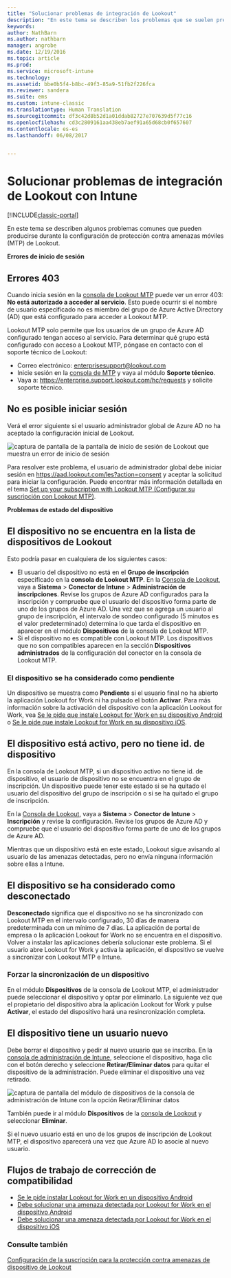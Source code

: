 ```yaml
---
title: "Solucionar problemas de integración de Lookout"
description: "En este tema se describen los problemas que se suelen presentar durante la integración de Lookout"
keywords: 
author: NathBarn
ms.author: nathbarn
manager: angrobe
ms.date: 12/19/2016
ms.topic: article
ms.prod: 
ms.service: microsoft-intune
ms.technology: 
ms.assetid: bbe0b5f4-b8bc-49f3-85a9-51fb2f226fca
ms.reviewer: sandera
ms.suite: ems
ms.custom: intune-classic
ms.translationtype: Human Translation
ms.sourcegitcommit: df3c42d8b52d1a01ddab82727e707639d5f77c16
ms.openlocfilehash: cd3c2809161aa438eb7aef91a65d68cb0f657607
ms.contentlocale: es-es
ms.lasthandoff: 06/08/2017


---
```


# <a name="troubleshoot-lookout-integration-with-intune"></a>Solucionar problemas de integración de Lookout con Intune

[!INCLUDE[classic-portal](../includes/classic-portal.md)]

En este tema se describen algunos problemas comunes que pueden producirse durante la configuración de protección contra amenazas móviles (MTP) de Lookout.

**Errores de inicio de sesión**

## <a name="403-errors"></a>Errores 403
Cuando inicia sesión en la [consola de Lookout MTP](https://aad.lookout.com) puede ver un error 403: **No está autorizado a acceder al servicio**. Esto puede ocurrir si el nombre de usuario especificado no es miembro del grupo de Azure Active Directory (AD) que está configurado para acceder a Lookout MTP.

Lookout MTP solo permite que los usuarios de un grupo de Azure AD configurado tengan acceso al servicio. Para determinar qué grupo está configurado con acceso a Lookout MTP, póngase en contacto con el soporte técnico de Lookout:

* Correo electrónico: enterprisesupport@lookout.com
* Inicie sesión en la [consola de MTP](http://aad.lookout.com) y vaya al módulo **Soporte técnico**.
* Vaya a: https://enterprise.support.lookout.com/hc/requests y solicite soporte técnico.

## <a name="unable-to-sign-in"></a>No es posible iniciar sesión
Verá el error siguiente si el usuario administrador global de Azure AD no ha aceptado la configuración inicial de Lookout.

![captura de pantalla de la pantalla de inicio de sesión de Lookout que muestra un error de inicio de sesión](../media/mtp/lookout-mtp-consent-not-accepted-error.png)

Para resolver este problema, el usuario de administrador global debe iniciar sesión en https://aad.lookout.com/les?action=consent y aceptar la solicitud para iniciar la configuración. Puede encontrar más información detallada en el tema [Set up your subscription with Lookout MTP (Configurar su suscripción con Lookout MTP)](../deploy-use/setup-your-lookout-mtd-subscription.md).

**Problemas de estado del dispositivo**

## <a name="device-missing-from-lookout-device-list"></a>El dispositivo no se encuentra en la lista de dispositivos de Lookout

Esto podría pasar en cualquiera de los siguientes casos:
* El usuario del dispositivo no está en el **Grupo de inscripción** especificado en la **consola de Lookout MTP**.  En la [Consola de Lookout](http://aad.lookout.com), vaya a **Sistema** > **Conector de Intune** > **Administración de inscripciones**.  Revise los grupos de Azure AD configurados para la inscripción y compruebe que el usuario del dispositivo forma parte de uno de los grupos de Azure AD.  Una vez que se agrega un usuario al grupo de inscripción, el intervalo de sondeo configurado (5 minutos es el valor predeterminado) determina lo que tarda el dispositivo en aparecer en el módulo **Dispositivos** de la consola de Lookout MTP.
* Si el dispositivo no es compatible con Lookout MTP.  Los dispositivos que no son compatibles aparecen en la sección **Dispositivos administrados** de la configuración del conector en la consola de Lookout MTP.

### <a name="device-reported-as-pending"></a>El dispositivo se ha considerado como **pendiente**

Un dispositivo se muestra como **Pendiente** si el usuario final no ha abierto la aplicación Lookout for Work ni ha pulsado el botón **Activar**. Para más información sobre la activación del dispositivo con la aplicación Lookout for Work, vea [Se le pide que instale Lookout for Work en su dispositivo Android](http://docs.microsoft.com/intune-user-help/you-are-prompted-to-install-lookout-for-work-android) o [Se le pide que instale Lookout for Work en su dispositivo iOS](https://docs.microsoft.com/intune-user-help/you-are-prompted-to-install-lookout-for-work-ios).

## <a name="device-whos-active-but-has-no-device-id"></a>El dispositivo está activo, pero no tiene id. de dispositivo
En la consola de Lookout MTP, si un dispositivo activo no tiene id. de dispositivo, el usuario de dispositivo no se encuentra en el grupo de inscripción. Un dispositivo puede tener este estado si se ha quitado el usuario del dispositivo del grupo de inscripción o si se ha quitado el grupo de inscripción.

En la [Consola de Lookout](http://aad.lookout.com), vaya a **Sistema** > **Conector de Intune** > **Inscripción** y revise la configuración.  Revise los grupos de Azure AD y compruebe que el usuario del dispositivo forma parte de uno de los grupos de Azure AD.

Mientras que un dispositivo está en este estado, Lookout sigue avisando al usuario de las amenazas detectadas, pero no envía ninguna información sobre ellas a Intune.

## <a name="device-reported-as-disconnected"></a>El dispositivo se ha considerado como **desconectado**

**Desconectado** significa que el dispositivo no se ha sincronizado con Lookout MTP en el intervalo configurado, 30 días de manera predeterminada con un mínimo de 7 días. La aplicación de portal de empresa o la aplicación Lookout for Work no se encuentra en el dispositivo. Volver a instalar las aplicaciones debería solucionar este problema. Si el usuario abre Lookout for Work y activa la aplicación, el dispositivo se vuelve a sincronizar con Lookout MTP e Intune.

### <a name="forcing-a-device-sync"></a>Forzar la sincronización de un dispositivo
En el módulo **Dispositivos** de la consola de Lookout MTP, el administrador puede seleccionar el dispositivo y optar por eliminarlo.   La siguiente vez que el propietario del dispositivo abra la aplicación Lookout for Work y pulse **Activar**, el estado del dispositivo hará una resincronización completa.

## <a name="device-has-a-new-user"></a>El dispositivo tiene un usuario nuevo
Debe borrar el dispositivo y pedir al nuevo usuario que se inscriba.  En la [consola de administración de Intune](https://manage.microsoft.com), seleccione el dispositivo, haga clic con el botón derecho y seleccione **Retirar/Eliminar datos** para quitar el dispositivo de la administración. Puede eliminar el dispositivo una vez retirado.

![captura de pantalla del módulo de dispositivos de la consola de administración de Intune con la opción Retirar/Eliminar datos](../media/mtp/mtp-retire-device-intune-console.png)

También puede ir al módulo **Dispositivos** de la [consola de Lookout](http://aad.lookout.com) y seleccionar **Eliminar**.

Si el nuevo usuario está en uno de los grupos de inscripción de Lookout MTP, el dispositivo aparecerá una vez que Azure AD lo asocie al nuevo usuario.

## <a name="compliance-remediation-workflows"></a>Flujos de trabajo de corrección de compatibilidad
- [Se le pide instalar Lookout for Work en un dispositivo Android]( http://docs.microsoft.com/intune-user-help/you-are-prompted-to-install-lookout-for-work-android)
- [Debe solucionar una amenaza detectada por Lookout for Work en el dispositivo Android](http://docs.microsoft.com/intune-user-help/you-need-to-resolve-a-threat-found-by-lookout-for-work-android)
- [Debe solucionar una amenaza detectada por Lookout for Work en el dispositivo iOS](https://docs.microsoft.com/intune-user-help/you-need-to-resolve-a-threat-found-by-lookout-for-work-ios)


### <a name="see-also"></a>Consulte también
[Configuración de la suscripción para la protección contra amenazas de dispositivo de Lookout](/intune-classic/deploy-use/set-up-your-subscription-with-lookout-mtp)


